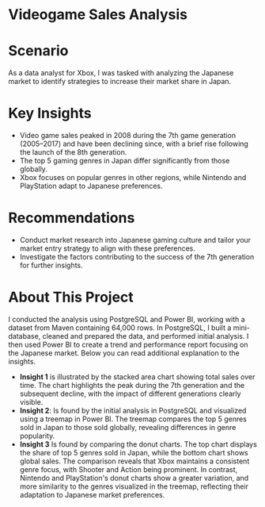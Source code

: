 # Videogame Sales Analysis

# Scenario
As a data analyst for Xbox, I was tasked with analyzing the Japanese market to identify strategies to increase their market share in Japan.

# Key Insights
- Video game sales peaked in 2008 during the 7th game generation (2005–2017) and have been declining since, with a brief rise following the launch of the 8th generation.
- The top 5 gaming genres in Japan differ significantly from those globally.
- Xbox focuses on popular genres in other regions, while Nintendo and PlayStation adapt to Japanese preferences.

# Recommendations
- Conduct market research into Japanese gaming culture and tailor your market entry strategy to align with these preferences.
- Investigate the factors contributing to the success of the 7th generation for further insights.

# About This Project
I conducted the analysis using PostgreSQL and Power BI, working with a dataset from Maven containing 64,000 rows. In PostgreSQL, I built a mini-database, cleaned and prepared the data, and performed initial analysis. I then used Power BI to create a trend and performance report focusing on the Japanese market. Below you can read additional explanation to the insights.

- <b>Insight 1</b> is illustrated by the stacked area chart showing total sales over time. The chart highlights the peak during the 7th generation and the subsequent decline, with the impact of different generations clearly visible.
- <b>Insight 2</b>: Is found by the initial analysis in PostgreSQL and visualized using a treemap in Power BI. The treemap compares the top 5 genres sold in Japan to those sold globally, revealing differences in genre popularity.
- <b>Insight 3</b>  Is found by comparing the donut charts. The top chart displays the share of top 5 genres sold in Japan, while the bottom chart shows global sales. The comparison reveals that Xbox maintains a consistent genre focus, with Shooter and Action being prominent. In contrast, Nintendo and PlayStation's donut charts show a greater variation, and more similarity to the genres visualized in the treemap, reflecting their adaptation to Japanese market preferences. 






